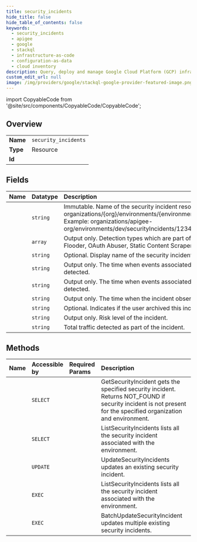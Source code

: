 ```yaml
---
title: security_incidents
hide_title: false
hide_table_of_contents: false
keywords:
  - security_incidents
  - apigee
  - google    
  - stackql
  - infrastructure-as-code
  - configuration-as-data
  - cloud inventory
description: Query, deploy and manage Google Cloud Platform (GCP) infrastructure and resources using SQL
custom_edit_url: null
image: /img/providers/google/stackql-google-provider-featured-image.png
---
```


import CopyableCode from '@site/src/components/CopyableCode/CopyableCode';




## Overview
<table><tbody>
<tr><td><b>Name</b></td><td><code>security_incidents</code></td></tr>
<tr><td><b>Type</b></td><td>Resource</td></tr>
<tr><td><b>Id</b></td><td><CopyableCode code="google.apigee.security_incidents" /></td></tr>
</tbody></table>

## Fields
| Name | Datatype | Description |
|:-----|:---------|:------------|
| <CopyableCode code="name" /> | `string` | Immutable. Name of the security incident resource. Format: organizations/&#123;org&#125;/environments/&#123;environment&#125;/securityIncidents/&#123;incident&#125; Example: organizations/apigee-org/environments/dev/securityIncidents/1234-5678-9101-1111 |
| <CopyableCode code="detectionTypes" /> | `array` | Output only. Detection types which are part of the incident. Examples: Flooder, OAuth Abuser, Static Content Scraper, Anomaly Detection. |
| <CopyableCode code="displayName" /> | `string` | Optional. Display name of the security incident. |
| <CopyableCode code="firstDetectedTime" /> | `string` | Output only. The time when events associated with the incident were first detected. |
| <CopyableCode code="lastDetectedTime" /> | `string` | Output only. The time when events associated with the incident were last detected. |
| <CopyableCode code="lastObservabilityChangeTime" /> | `string` | Output only. The time when the incident observability was last changed. |
| <CopyableCode code="observability" /> | `string` | Optional. Indicates if the user archived this incident. |
| <CopyableCode code="riskLevel" /> | `string` | Output only. Risk level of the incident. |
| <CopyableCode code="trafficCount" /> | `string` | Total traffic detected as part of the incident. |
## Methods
| Name | Accessible by | Required Params | Description |
|:-----|:--------------|:----------------|:------------|
| <CopyableCode code="organizations_environments_security_incidents_get" /> | `SELECT` | <CopyableCode code="environmentsId, organizationsId, securityIncidentsId" /> | GetSecurityIncident gets the specified security incident. Returns NOT_FOUND if security incident is not present for the specified organization and environment. |
| <CopyableCode code="organizations_environments_security_incidents_list" /> | `SELECT` | <CopyableCode code="environmentsId, organizationsId" /> | ListSecurityIncidents lists all the security incident associated with the environment. |
| <CopyableCode code="organizations_environments_security_incidents_patch" /> | `UPDATE` | <CopyableCode code="environmentsId, organizationsId, securityIncidentsId" /> | UpdateSecurityIncidents updates an existing security incident. |
| <CopyableCode code="_organizations_environments_security_incidents_list" /> | `EXEC` | <CopyableCode code="environmentsId, organizationsId" /> | ListSecurityIncidents lists all the security incident associated with the environment. |
| <CopyableCode code="organizations_environments_security_incidents_batch_update" /> | `EXEC` | <CopyableCode code="environmentsId, organizationsId" /> | BatchUpdateSecurityIncident updates multiple existing security incidents. |
